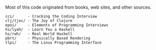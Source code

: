 Most of this code originated from books, web sites, and other sources.

    cci/      - Cracking the Coding Interview
    clj/tjoc/ - The Joy of Clojure
    epoi/     - Elements of Programming Interviews
    hs/lyah/  - Learn You a Haskell
    hs/rwh/   - Real World Haskell
    pbrt/     - Physically Based Rendering
    tlpi/     - The Linux Programming Interface
